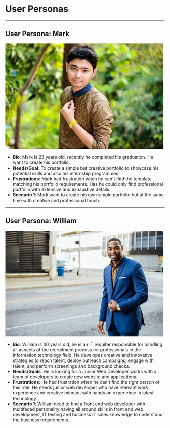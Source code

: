 # User Personas

---

## User Persona: Mark

![img](../public/mark.jpeg)

- **Bio**: Mark is 23 years old, recently he completed his graduation. He want
  to create his portfolio.
- **Needs/Goal**: To create a simple but creative portfolio to showcase his
  potential skills and also his internship programmes.
- **Frustrations**: Mark had frustration when he can't find the template
  matching his portfolio requirements. Has he could only find professional
  portfolio with extensive and exhaustive details.
- **Scenario 1**: Mark want to create his own simple portfolio but at the same
  time with creative and professional touch.

---

## User Persona: William

![img](../public/william.jpeg)

- **Bio**: William is 40 years old, he is an IT requiter responsible for
  handling all aspects of the recruitment process for professionals in the
  information technology field. He developes creative and innovative strategies
  to reach talent, deploy outreach campaigns, engage with talent, and perform
  screenings and background checks.
- **Needs/Goals**: He is looking for a Junior Web Developer works with a team of
  developers to create new website and applications.
- **Frustrations**: He had frustration when he can't find the right person of
  this role. He needs junior web developer who have relevant work experience and
  creative mindset with hands on experience in latest technology.
- **Scenario 1**: William need to find a front end web developer with multifaced
  personality having all around skills in front end web development, IT testing
  and business IT sales knowledge to understand the business requirements.
